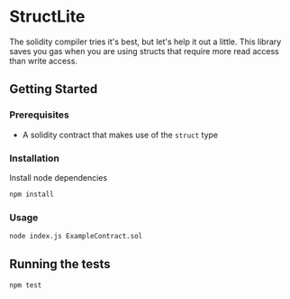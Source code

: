 # StructLite

The solidity compiler tries it's best, but let's help it out a little. This library saves you gas when you are using structs that require more read access than write access.

## Getting Started

### Prerequisites

- A solidity contract that makes use of the `struct` type

### Installation

Install node dependencies

```bash
npm install
```

### Usage

```bash
node index.js ExampleContract.sol
```

## Running the tests

```bash
npm test
```

